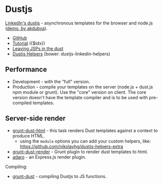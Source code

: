 # Dustjs

[LinkedIn's dustjs](http://linkedin.github.io/dustjs/) - аsynchronous templates for the browser and node.js ([demo, by akdubya](http://akdubya.github.io/dustjs/)).

* [GitHub](https://github.com/linkedin/dustjs)
* [Tutorial](https://github.com/linkedin/dustjs/wiki/Dust-Tutorial) ({$idx})
* [Leaving JSPs in the dust](http://engineering.linkedin.com/frontend/leaving-jsps-dust-moving-linkedin-dustjs-client-side-templates)
* [Dustjs Helpers](https://github.com/linkedin/dustjs-helpers) (bower: dustjs-linkedin-helpers)

## Performance
* Development - with the "full" version.
* Production - compile your templates on the server (node.js + dust.js npm module or grunt). Use the "core" version on client. The core version doesn't have the template compiler and is to be used with pre-compiled templates.

## Server-side render

* [grunt-dust-html](https://github.com/ehynds/grunt-dust-html) - this task renders Dust templates against a context to produce HTML.
  * using the ``module`` options you can add your custom helpers, like: https://github.com/nikolayhg/dustjs-helpers-extra
* [grunt-dust-render](https://github.com/dig3/grunt-dust-render) - Grunt plugin to render dust templates to html.
* [adaro](https://github.com/krakenjs/adaro) - an Express.js render plugin.

Compiling:
* [grunt-dust](https://github.com/vtsvang/grunt-dust) - compiling Dustjs to JS functions.
